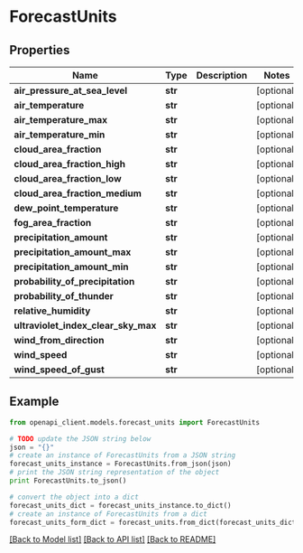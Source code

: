 # ForecastUnits


## Properties

Name | Type | Description | Notes
------------ | ------------- | ------------- | -------------
**air_pressure_at_sea_level** | **str** |  | [optional] 
**air_temperature** | **str** |  | [optional] 
**air_temperature_max** | **str** |  | [optional] 
**air_temperature_min** | **str** |  | [optional] 
**cloud_area_fraction** | **str** |  | [optional] 
**cloud_area_fraction_high** | **str** |  | [optional] 
**cloud_area_fraction_low** | **str** |  | [optional] 
**cloud_area_fraction_medium** | **str** |  | [optional] 
**dew_point_temperature** | **str** |  | [optional] 
**fog_area_fraction** | **str** |  | [optional] 
**precipitation_amount** | **str** |  | [optional] 
**precipitation_amount_max** | **str** |  | [optional] 
**precipitation_amount_min** | **str** |  | [optional] 
**probability_of_precipitation** | **str** |  | [optional] 
**probability_of_thunder** | **str** |  | [optional] 
**relative_humidity** | **str** |  | [optional] 
**ultraviolet_index_clear_sky_max** | **str** |  | [optional] 
**wind_from_direction** | **str** |  | [optional] 
**wind_speed** | **str** |  | [optional] 
**wind_speed_of_gust** | **str** |  | [optional] 

## Example

```python
from openapi_client.models.forecast_units import ForecastUnits

# TODO update the JSON string below
json = "{}"
# create an instance of ForecastUnits from a JSON string
forecast_units_instance = ForecastUnits.from_json(json)
# print the JSON string representation of the object
print ForecastUnits.to_json()

# convert the object into a dict
forecast_units_dict = forecast_units_instance.to_dict()
# create an instance of ForecastUnits from a dict
forecast_units_form_dict = forecast_units.from_dict(forecast_units_dict)
```
[[Back to Model list]](../README.md#documentation-for-models) [[Back to API list]](../README.md#documentation-for-api-endpoints) [[Back to README]](../README.md)


